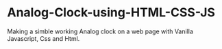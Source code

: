 # Analog-Clock-using-HTML-CSS-JS

Making a simble working Analog clock on a web page with Vanilla Javascript, Css and Html.


